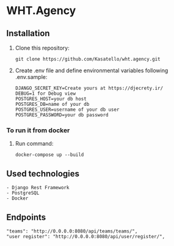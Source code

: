 # WHT.Agency

## Installation
1. Clone this repository:

    ```
    git clone https://github.com/Kasatello/wht.agency.git
    ```
 2. Create .env file and define environmental variables following .env.sample:
    ```
    DJANGO_SECRET_KEY=Create yours at https://djecrety.ir/
    DEBUG=1 for Debug view
    POSTGRES_HOST=your db host
    POSTGRES_DB=name of your db
    POSTGRES_USER=username of your db user
    POSTGRES_PASSWORD=your db password
    ```
    
### To run it from docker
1. Run command:
      ```
      docker-compose up --build
      ```

## Used technologies
    - Django Rest Framework
    - PostgreSQL
    - Docker

## Endpoints
    "teams": "http://0.0.0.0:8080/api/teams/teams/",
    "user register": "http://0.0.0.0:8080/api/user/register/",

